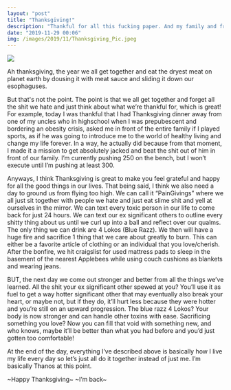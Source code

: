 ```yaml
---
layout: "post"
title: "Thanksgiving!"
description: "Thankful for all this fucking paper. And my family and friends I guess."
date: "2019-11-29 00:06"
img: /images/2019/11/Thanksgiving_Pic.jpeg
---
```


<img class="post-img" src="{{ site.baseurl}}/images/2019/11/Future_Text.jpeg">

Ah thanksgiving, the year we all get together and eat the dryest meat on planet earth by dousing it with meat sauce and sliding it down our esophaguses.

But that's not the point. The point is that we all get together and forget all the shit we hate and just think about what we’re thankful for, which is great! For example, today I was thankful that I had Thanksgiving dinner away from one of my uncles who in highschool when I was prepubescent and bordering an obesity crisis, asked me in front of the entire family if I played sports, as if he was going to introduce me to the world of healthy living and change my life forever. In a way, he actually did because from that moment, I made it a mission to get absolutely jacked and beat the shit out of him in front of our family. I’m currently pushing 250 on the bench, but I won’t execute until I’m pushing at least 300.

Anyways, I think Thanksgiving is great to make you feel grateful and happy for all the good things in our lives. That being said, I think we also need a day to ground us from flying too high. We can call it “PainGivings” where we all just sit together with people we hate and just eat slime shit and yell at ourselves in the mirror. We can text every toxic person in our life to come back for just 24 hours. We can text our ex significant others to outline every shitty thing about us until we curl up into a ball and reflect over our qualms. The only thing we can drink are 4 Lokos (Blue Razz). We then will have a huge fire and sacrifice 1 thing that we care about greatly to burn. This can either be a favorite article of clothing or an individual that you love/cherish. After the bonfire, we hit craigslist for used mattress pads to sleep in the basement of the nearest Applebees while using couch cushions as blankets and wearing jeans.

BUT, the next day we come out stronger and better from all the things we’ve learned. All the shit your ex significant other spewed at you? You’ll use it as fuel to get a way hotter significant other that may eventually also break your heart, or maybe not, but if they do, it’ll hurt less because they were hotter and you’re still on an upward progression. The blue razz 4 Lokos? Your body is now stronger and can handle other toxins with ease. Sacrificing something you love? Now you can fill that void with something new, and who knows, maybe it’ll be better than what you had before and you’d just gotten too comfortable!

At the end of the day, everything I’ve described above is basically how I live my life every day so let’s just all do it together instead of just me. I’m basically Thanos at this point.

~Happy Thanksgiving~
~I’m back~
